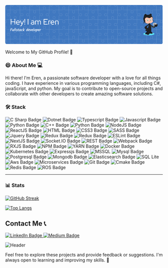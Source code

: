 ![Header](./github-header-image.png)

Welcome to My GitHub Profile! 🚀

### 😄 About Me 💻

Hi there! I'm Eren, a passionate software developer with a love for all things coding. I have experience in various programming languages, including C#, javaScript, and python. My goal is to contribute to open-source projects and collaborate with other developers to create amazing software solutions. 

### 🛠️ Stack

<p>
 <img src="https://img.shields.io/badge/c%23-%23239120.svg?style=for-the-badge&logo=c-sharp&logoColor=white" alt="C Sharp Badge" />
 <img src="https://img.shields.io/badge/.NET-5C2D91?style=for-the-badge&logo=.net&logoColor=white" alt="Dotnet Badge" />
 <img src="https://img.shields.io/badge/Typescript-blue?logo=Typescript&logoColor=white&style=for-the-badge" alt="Typescript Badge"/>
 <img src="https://img.shields.io/badge/Javascript-yellow?logo=Javascript&logoColor=white&style=for-the-badge" alt="Javascript Badge"/> 
 <img src="https://img.shields.io/badge/Golang-informational?logo=go&logoColor=white&style=for-the-badge" alt="Python Badge"/>
 <img src="https://img.shields.io/badge/C++-red?logo=c%2B%2B&logoColor=white&style=for-the-badge" alt="C++ Badge"/>
 <img src="https://img.shields.io/badge/Python-9cf?logo=Python&logoColor=black&style=for-the-badge" alt="Python Badge"/>
 <img src="https://img.shields.io/badge/NodeJS-success?logo=Node.JS&logoColor=white&style=for-the-badge" alt="NodeJS Badge"/>
 <img src="https://img.shields.io/badge/ReactJS-blue?logo=React&logoColor=white&style=for-the-badge" alt="ReactJS Badge"/>
 <img src="https://img.shields.io/badge/HTML-critical?logo=HTMl5&logoColor=white&style=for-the-badge" alt="HTML Badge"/>
 <img src="https://img.shields.io/badge/CSS3-blueviolet?logo=CSS3&logoColor=white&style=for-the-badge" alt="CSS3 Badge"/>
 <img src="https://img.shields.io/badge/SASS-ff69b4?logo=SASS&logoColor=white&style=for-the-badge" alt="SASS Badge"/>
 <img src="https://img.shields.io/badge/JQuery-blue?logo=jquery&logoColor=white&style=for-the-badge" alt="Jquery Badge"/>
 <img src="https://img.shields.io/badge/Redux-yellowgreen?logo=Redux&logoColor=white&style=for-the-badge" alt="Redux Badge"/>
 <img src="https://img.shields.io/badge/Redux-yellowgreen?logo=reactivex&logoColor=white&style=for-the-badge" alt="Redux Badge"/>
 <img src="https://img.shields.io/badge/ESLint-informational?logo=eslint&logoColor=white&style=for-the-badge" alt="ESLint Badge"/>
 <img src="https://img.shields.io/badge/NextJS-green?logo=next.js&logoColor=white&style=for-the-badge" alt="NextJS Badge"/>
 <img src="https://img.shields.io/badge/socket.io-black?logo=Socket.io&logoColor=white&style=for-the-badge" alt="Socket.IO Badge"/>
 <img src="https://img.shields.io/badge/REST-orange?logo=api&logoColor=white&style=for-the-badge" alt="REST Badge"/>
 <img src="https://img.shields.io/badge/Webpack-9cf?logo=Webpack&logoColor=white&style=for-the-badge" alt="Webpack Badge"/>
 <img src="https://img.shields.io/badge/RXJS-ff69b4?logo=reactivex&logoColor=white&style=for-the-badge" alt="RXJS Badge"/>
 <img src="https://img.shields.io/badge/NPM-inactive?logo=npm&logoColor=white&style=for-the-badge" alt="NPM Badge"/>
 <img src="https://img.shields.io/badge/yarn-%232C8EBB.svg?style=for-the-badge&logo=yarn&logoColor=white" alt="YARN Badge" />
 <img src="https://img.shields.io/badge/Docker-blue?logo=docker&logoColor=white&style=for-the-badge" alt="Docker Badge"/>
 <img src="https://img.shields.io/badge/Kubernetes-blue?logo=kubernetes&logoColor=white&style=for-the-badge" alt="Kubernetes Badge"/>
 <img src="https://img.shields.io/badge/Expressjs-yellow?logo=express&logoColor=white&style=for-the-badge" alt="Expressjs Badge"/>
 <img src="https://img.shields.io/badge/Microsoft%20SQL%20Server-CC2927?style=for-the-badge&logo=microsoft%20sql%20server&logoColor=white" alt="MSSQL" />
 <img src="https://img.shields.io/badge/Mysql-blue?logo=mysql&logoColor=white&style=for-the-badge" alt="Mysql Badge"/>
 <img src="https://img.shields.io/badge/Postgresql-ff69b4?logo=postgresql&logoColor=white&style=for-the-badge" alt="Postgresql Badge"/>
 <img src="https://img.shields.io/badge/Mongodb-yellowgreen?logo=mongodb&logoColor=white&style=for-the-badge" alt="Mongodb Badge"/>
 <img src="https://img.shields.io/badge/Elasticsearch-orange?logo=elasticsearch&logoColor=white&style=for-the-badge" alt="Elasticsearch Badge"/>
 <img src="https://img.shields.io/badge/sqlite-%2307405e.svg?style=for-the-badge&logo=sqlite&logoColor=white" alt="SQL Lite" />
 <img src="https://img.shields.io/badge/Aws-orange?logo=amazon&logoColor=white&style=for-the-badge" alt="Aws Badge"/>
 <img src="https://img.shields.io/badge/Microservices-red?logo=microservices&logoColor=white&style=for-the-badge" alt="Microservices Badge"/>
 <img src="https://img.shields.io/badge/Git-blueviolet?logo=git&logoColor=white&style=for-the-badge" alt="Git Badge"/>
 <img src="https://img.shields.io/badge/Cmake-green?logo=cmake&logoColor=white&style=for-the-badge" alt="Cmake Badge"/>
 <img src="https://img.shields.io/badge/Redis-red?logo=redis&logoColor=white&style=for-the-badge" alt="Redis Badge"/>
 <img src="https://img.shields.io/badge/ros-%230A0FF9.svg?style=for-the-badge&logo=ros&logoColor=white" alt="ROS Badge" />
</p>
 
---

### :bar_chart: Stats

[![GitHub Streak](http://github-readme-streak-stats.herokuapp.com?user=erenokur&theme=gruvbox&hide_border=true)](https://git.io/streak-stats)

[![Top Langs](https://github-readme-stats.vercel.app/api/top-langs/?username=erenokur&layout=compact&theme=gruvbox)](https://github.com/anuraghazra/github-readme-stats)

## Contact Me 📞

<div id="badges">
 <a href="https://www.linkedin.com/in/eren-okur-06061349">
  <img src="https://img.shields.io/badge/LinkedIn-blue?logo=linkedin&logoColor=white&style=for-the-badge" alt="LinkedIn Badge"/>
 </a>
  <a href="https://medium.com/@erenokur.eo">
  <img src="https://img.shields.io/badge/Medium-black?logo=medium&logoColor=white&style=for-the-badge" alt="Medium Badge"/>
 </a>
</div>

![Header](./Eren.gif)

Feel free to explore these projects and provide feedback or suggestions. I'm always open to learning and improving my skills. 🌟
